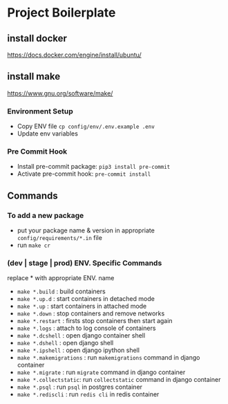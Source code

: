 # Project Boilerplate
## install docker
https://docs.docker.com/engine/install/ubuntu/
## install make
https://www.gnu.org/software/make/

### Environment Setup

- Copy ENV file `cp config/env/.env.example .env`
- Update env variables

### Pre Commit Hook

- Install pre-commit package: `pip3 install pre-commit`
- Activate pre-commit hook: `pre-commit install`

## Commands

### To add a new package

- put your package name & version in appropriate `config/requirements/*.in` file
- run `make cr`

### (dev | stage | prod) ENV. Specific Commands

replace \* with appropriate ENV. name

- `make *.build` : build containers
- `make *.up.d` : start containers in detached mode
- `make *.up` : start containers in attached mode
- `make *.down` : stop containers and remove networks
- `make *.restart` : firsts stop containers then start again
- `make *.logs` : attach to log console of containers
- `make *.dcshell` : open django container shell
- `make *.dshell` : open django shell
- `make *.ipshell` : open django ipython shell
- `make *.makemigrations` : run `makemigrations` command in django container
- `make *.migrate` : run `migrate` command in django container
- `make *.collectstatic`: run `collectstatic` command in django container
- `make *.psql` : run `psql` in postgres container
- `make *.rediscli` : run `redis cli` in redis container


